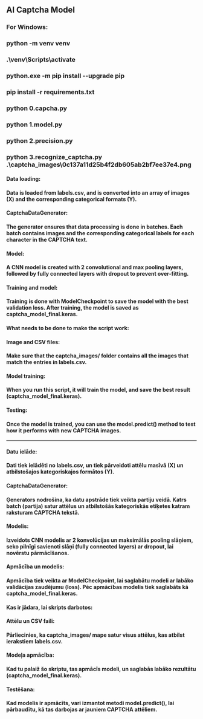 ## AI Captcha Model
### For Windows:
### python -m venv venv
### .\venv\Scripts\activate
### python.exe -m pip install --upgrade pip
### pip install -r requirements.txt

### python 0.capcha.py
### python 1.model.py
### python 2.precision.py
### python 3.recognize_captcha.py .\captcha_images\0c137a11d25b4f2db605ab2bf7ee37e4.png

#### Data loading:
#### Data is loaded from labels.csv, and is converted into an array of images (X) and the corresponding categorical formats (Y).

#### CaptchaDataGenerator:
#### The generator ensures that data processing is done in batches. Each batch contains images and the corresponding categorical labels for each character in the CAPTCHA text.

#### Model:
#### A CNN model is created with 2 convolutional and max pooling layers, followed by fully connected layers with dropout to prevent over-fitting.

#### Training and model:
#### Training is done with ModelCheckpoint to save the model with the best validation loss. After training, the model is saved as captcha_model_final.keras.

#### What needs to be done to make the script work:
#### Image and CSV files:
#### Make sure that the captcha_images/ folder contains all the images that match the entries in labels.csv.

#### Model training:
#### When you run this script, it will train the model, and save the best result (captcha_model_final.keras).

#### Testing:
#### Once the model is trained, you can use the model.predict() method to test how it performs with new CAPTCHA images.

----------------------------------------------------------
#### Datu ielāde:
#### Dati tiek ielādēti no labels.csv, un tiek pārveidoti attēlu masīvā (X) un atbilstošajos kategoriskajos formātos (Y).

#### CaptchaDataGenerator:
#### Ģenerators nodrošina, ka datu apstrāde tiek veikta partiju veidā. Katrs batch (partija) satur attēlus un atbilstošās kategoriskās etiķetes katram raksturam CAPTCHA tekstā.

#### Modelis:
#### Izveidots CNN modelis ar 2 konvolūcijas un maksimālās pooling slāņiem, seko pilnīgi savienoti slāņi (fully connected layers) ar dropout, lai novērstu pārmācīšanos.

#### Apmācība un modelis:
#### Apmācība tiek veikta ar ModelCheckpoint, lai saglabātu modeli ar labāko validācijas zaudējumu (loss). Pēc apmācības modelis tiek saglabāts kā captcha_model_final.keras.

#### Kas ir jādara, lai skripts darbotos:
#### Attēlu un CSV faili:
#### Pārliecinies, ka captcha_images/ mape satur visus attēlus, kas atbilst ierakstiem labels.csv.

#### Modeļa apmācība:
#### Kad tu palaiž šo skriptu, tas apmācīs modeli, un saglabās labāko rezultātu (captcha_model_final.keras).

#### Testēšana:
#### Kad modelis ir apmācīts, vari izmantot metodi model.predict(), lai pārbaudītu, kā tas darbojas ar jauniem CAPTCHA attēliem.